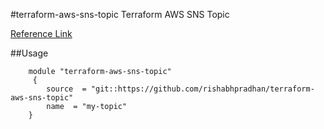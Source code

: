 #terraform-aws-sns-topic
Terraform AWS SNS Topic

[Reference Link ](https://registry.terraform.io/providers/hashicorp/aws/latest/docs/resources/sns_topic)

##Usage
```
    module "terraform-aws-sns-topic"
     {
        source  = "git::https://github.com/rishabhpradhan/terraform-aws-sns-topic"
        name  = "my-topic"
    }
 ```

